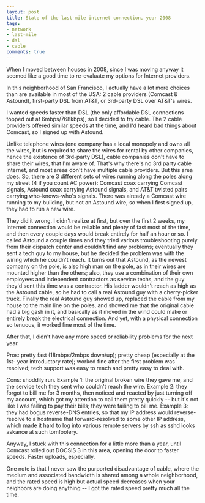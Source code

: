 ```yaml
---
layout: post
title: State of the last-mile internet connection, year 2008
tags:
- network
- last-mile
- dsl
- cable
comments: true
---
```

When I moved between houses in 2008, since I was moving anyway it seemed like
a good time to re-evaluate my options for Internet providers.

In this neighborhood of San Francisco, I actually have a lot more choices than
are available in most of the USA: 2 cable providers (Comcast & Astound),
first-party DSL from AT&T, or 3rd-party DSL over AT&T's wires.

I wanted speeds faster than DSL (the only affordable DSL connections topped
out at 6mbps/768kbps), so I decided to try cable. The 2 cable providers
offered similar speeds at the time, and I'd heard bad things about Comcast, so
I signed up with Astound.

Unlike telephone wires (one company has a local monopoly and owns all the
wires, but is required to share the wires for rental by other companies, hence
the existence of 3rd-party DSL), cable companies don't have to share their
wires, that I'm aware of. That's why there's no 3rd party cable internet, and
most areas don't have multiple cable providers. But this area does. So, there
are 3 different sets of wires running along the poles along my street (4 if
you count AC power): Comcast coax carrying Comcast signals, Astound coax
carrying Astound signals, and AT&T twisted pairs carrying who-knows-who's
signals. There was already a Comcast wire running to my building, but not an
Astound wire, so when I first signed up, they had to run a new wire.

They did it wrong. I didn't realize at first, but over the first 2 weeks, my
Internet connection would be reliable and plenty of fast most of the time, and
then every couple days would break entirely for half an hour or so. I called
Astound a couple times and they tried various troubleshooting purely from
their dispatch center and couldn't find any problems; eventually they sent a
tech guy to my house, but he decided the problem was with the wiring which he
couldn't reach. It turns out that Astound, as the newest company on the pole,
is also high man on the pole, as in their wires are mounted higher than the
others; also, they use a combination of their own employees and independent
contractors as service techs, and the guy they'd sent this time was a
contractor. His ladder wouldn't reach as high as the Astound cable, so he had
to call a real Astound guy with a cherry-picker truck. Finally the real
Astound guy showed up, replaced the cable from my house to the main line on
the poles, and showed me that the original cable had a big gash in it, and
basically as it moved in the wind could make or entirely break the electrical
connection. And yet, with a physical connection so tenuous, it worked fine
most of the time.

After that, I didn't have any more speed or reliability problems for the next
year.

Pros: pretty fast (18mbps/2mbps down/up); pretty cheap (especially at the 1st-
year introductory rate); worked fine after the first problem was resolved;
tech support was easy to reach and pretty easy to deal with.

Cons: shoddily run. Example 1: the original broken wire they gave me, and the
service tech they sent who couldn't reach the wire. Example 2: they forgot to
bill me for 3 months, then noticed and reacted by just turning off my account,
which got my attention to call them pretty quickly -- but it's not like I was
failing to pay their bills; they were failing to bill me. Example 3: they had
bogus reverse-DNS entries, so that my IP address would reverse-resolve to a
hostname that forward-resolved to some other IP address, which made it hard to
log into various remote servers by ssh as sshd looks askance at such
tomfoolery.

Anyway, I stuck with this connection for a little more than a year, until
Comcast rolled out DOCSIS 3 in this area, opening the door to faster speeds.
Faster uploads, especially.

One note is that I never saw the purported disadvantage of cable, where the
medium and associated bandwidth is shared among a whole neighborhood, and the
rated speed is high but actual speed decreases when your neighbors are doing
anything -- I got the rated speed pretty much all the time.


